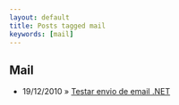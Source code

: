 ```yaml
---
layout: default
title: Posts tagged mail
keywords: [mail]
---
```

<h2 class="category">Mail</h2>
<ul class="posts">
<li>
<p>
<span class="date">19/12/2010</span> &raquo; 
<a href="/blog/testar-envio-email-dotnet">Testar envio de email .NET</a>
</p>
</li> 
</ul>
